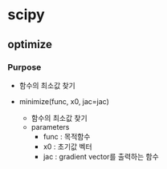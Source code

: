 # scipy
## optimize
### Purpose
- 함수의 최소값 찾기

- minimize(func, x0, jac=jac)
    - 함수의 최소값 찾기
    - parameters
        - func : 목적함수
        - x0 : 초기값 벡터
        - jac : gradient vector를 출력하는 함수

